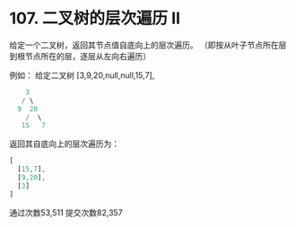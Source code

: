 # 107. 二叉树的层次遍历 II

给定一个二叉树，返回其节点值自底向上的层次遍历。 （即按从叶子节点所在层到根节点所在的层，逐层从左向右遍历）

例如：
给定二叉树 [3,9,20,null,null,15,7],

```a
    3
   / \
  9  20
    /  \
   15   7
```

返回其自底向上的层次遍历为：

```a
[
  [15,7],
  [9,20],
  [3]
]
```

通过次数53,511          提交次数82,357

